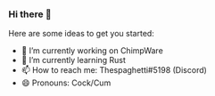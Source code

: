 ### Hi there 👋

Here are some ideas to get you started:

- 🔭 I’m currently working on ChimpWare
- 🌱 I’m currently learning Rust
- 📫 How to reach me: Thespaghetti#5198 (Discord)
- 😄 Pronouns: Cock/Cum

                    
